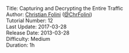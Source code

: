 Title: Capturing and Decrypting the Entire Traffic  
Author: <a href="mailto:christian.folini@netnea.com">Christian Folini</a> (<a href="https://twitter.com/ChrFolini">@ChrFolini</a>)  
Tutorial Number: 12  
Last Update: 2017-03-28  
Release Date: 2013-03-28    
Difficulty: Medium  
Duration: 1h  
